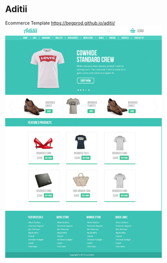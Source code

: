 # Aditii
Ecommerce Template
https://begprod.github.io/aditii/
![Aditii - Ecommerce Template](https://raw.githubusercontent.com/begprod/aditii/master/desktop.jpg)